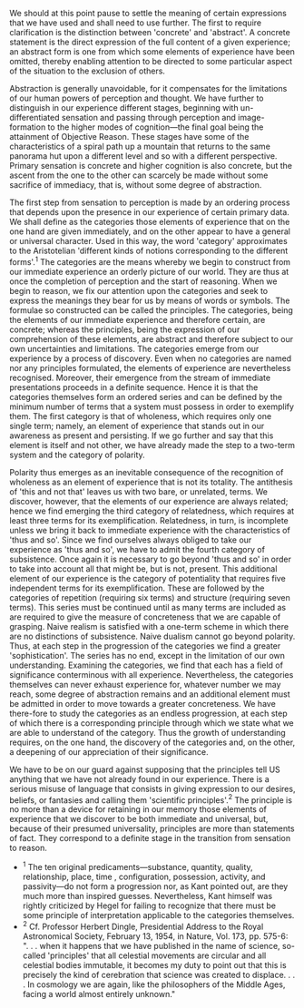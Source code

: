 We should at this point pause to settle the meaning of certain expressions that we have used and shall need to use further. The first to require clarification is the distinction between 'concrete' and 'abstract'. A concrete statement is the direct expression of the full content of a given experience; an abstract form is one from which some elements of experience have been omitted, thereby enabling attention to be directed to some particular aspect of the situation to the exclusion of others.

Abstraction is generally unavoidable, for it compensates for the limitations of our human powers of perception and thought. We have further to distinguish in our experience different stages, beginning with un-differentiated sensation and passing through perception and image-formation to the higher modes of cognition—the final goal being the attainment of Objective Reason. These stages have some of the characteristics of a spiral path up a mountain that returns to the same panorama hut upon a different level and so with a different perspective. Primary sensation is concrete and higher cognition is also concrete, but the ascent from the one to the other can scarcely be made without some sacrifice of immediacy, that is, without some degree of abstraction.

The first step from sensation to perception is made by an ordering process that depends upon the presence in our experience of certain primary data. We shall define as the categories those elements of experience that on the one hand are given immediately, and on the other appear to have a general or universal character. Used in this way, the word 'category' approximates to the Aristotelian 'different kinds of notions corresponding to the different forms'.$^1$ The categories are the means whereby we begin to construct from our immediate experience an orderly picture of our world. They are thus at once the completion of perception and the start of reasoning. When we begin to reason, we fix our attention upon the categories and seek to express the meanings they bear for us by means of words or symbols. The formulae so constructed can be called the principles. The categories, being the elements of our immediate experience and therefore certain, are concrete; whereas the principles, being the expression of our comprehension of these elements, are abstract and therefore subject to our own uncertainties and limitations. The categories emerge from our experience by a process of discovery. Even when no categories are named nor any principles formulated, the elements of experience are nevertheless recognised. Moreover, their emergence from the stream of immediate presentations proceeds in a definite sequence. Hence it is that the categories themselves form an ordered series and can be defined by the minimum number of terms that a system must possess in order to exemplify them. The first category is that of wholeness, which requires only one single term; namely, an element of experience that stands out in our awareness as present and persisting. If we go further and say that this element is itself and not other, we have already made the step to a two-term system and the category of polarity.

Polarity thus emerges as an inevitable consequence of the recognition of wholeness as an element of experience that is not its totality. The antithesis of 'this and not that' leaves us with two bare, or unrelated, terms. We discover, however, that the elements of our experience are always related; hence we find emerging the third category of relatedness, which requires at least three terms for its exemplification. Relatedness, in turn, is incomplete unless we bring it back to immediate experience with the characteristics of 'thus and so'. Since we find ourselves always obliged to take our experience as 'thus and so', we have to admit the fourth category of subsistence. Once again it is necessary to go beyond 'thus and so' in order to take into account all that might be, but is not, present. This additional element of our experience is the category of potentiality that requires five independent terms for its exemplification. These are followed by the categories of repetition (requiring six terms) and structure (requiring seven terms). This series must be continued until as many terms are included as are required to give the measure of concreteness that we are capable of grasping. Naive realism is satisfied with a one-term scheme in which there are no distinctions of subsistence. Naive dualism cannot go beyond polarity. Thus, at each step in the progression of the categories we find a greater 'sophistication'. The series has no end, except in the limitation of our own understanding. Examining the categories, we find that each has a field of significance conterminous with all experience. Nevertheless, the categories themselves can never exhaust experience for, whatever number we may reach, some degree of abstraction remains and an additional element must be admitted in order to move towards a greater concreteness. We have there-fore to study the categories as an endless progression, at each step of which there is a corresponding principle through which we state what we are able to understand of the category. Thus the growth of understanding requires, on the one hand, the discovery of the categories and, on the other, a deepening of our appreciation of their significance.

We have to be on our guard against supposing that the principles tell US anything that we have not already found in our experience. There is a serious misuse of language that consists in giving expression to our desires, beliefs, or fantasies and calling them 'scientific principles'.$^2$ The principle is no more than a device for retaining in our memory those elements of experience that we discover to be both immediate and universal, but, because of their presumed universality, principles are more than statements of fact. They correspond to a definite stage in the transition from sensation to reason.

- $^1$ The ten original predicaments—substance, quantity, quality, relationship, place, time , configuration, possession, activity, and passivity—do not form a progression nor, as Kant pointed out, are they much more than inspired guesses. Nevertheless, Kant himself was rightly criticized by Hegel for failing to recognize that there must be some principle of interpretation applicable to the categories themselves.
- $^2$ Cf. Professor Herbert Dingle, Presidential Address to the Royal Astronomical Society, February 13, 1954, in Nature, Vol. 173, pp. 575-6: ". . . when it happens that we have published in the name of science, so-called 'principles' that all celestial movements are circular and all celestial bodies immutable, it becomes my duty to point out that this is precisely the kind of cerebration that science was created to displace. . . . In cosmology we are again, like the philosophers of the Middle Ages, facing a world almost entirely unknown."